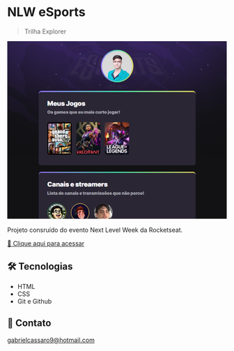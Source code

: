 # NLW eSports

>Trilha Explorer


![preview](./github/preview.png)


Projeto consruído do evento Next Level Week da Rocketseat.

[🔗 Clique aqui para acessar](https://gbrlmc.github.io/nlw-esports-explorer/)

## 🛠 Tecnologias

- HTML
- CSS
- Git e Github

## 💛 Contato

gabrielcassaro9@hotmail.com